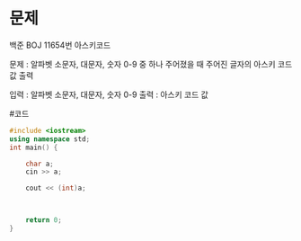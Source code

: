 # 문제
백준 BOJ 11654번 아스키코드 

문제 : 알파벳 소문자, 대문자, 숫자 0-9 중 하나 주어졌을 때
주어진 글자의 아스키 코드값 출력

입력 : 알파벳 소문자, 대문자, 숫자 0-9
출력 : 아스키 코드 값

#코드
```cpp
#include <iostream>
using namespace std;
int main() {

	char a;
	cin >> a;

	cout << (int)a;



	return 0;
}
```
